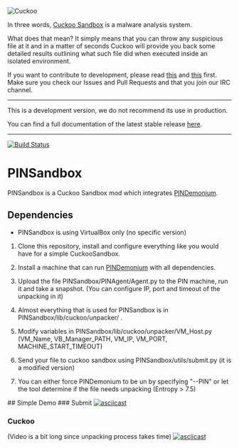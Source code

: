 ![Cuckoo](http://cuckoosandbox.org/graphic/cuckoo.png)

In three words, [Cuckoo Sandbox](http://www.cuckoosandbox.org) is a malware analysis system.

What does that mean? It simply means that you can throw any suspicious file at it and in a matter of seconds Cuckoo will provide you back some detailed results outlining what such file did when executed inside an isolated environment.

If you want to contribute to development, please read [this](http://www.cuckoosandbox.org/development.html) and [this](http://www.cuckoofoundation.org/contribute.html) first. Make sure you check our Issues and Pull Requests and that you join our IRC channel.

<hr />

This is a development version, we do not recommend its use in production.

You can find a full documentation of the latest stable release [here](http://docs.cuckoosandbox.org).

<hr />

[![Build Status](https://travis-ci.org/cuckoosandbox/cuckoo.png?branch=master)](https://travis-ci.org/cuckoosandbox/cuckoo)
# PINSandbox
PINSandbox is a Cuckoo Sandbox mod which integrates [PINDemonium](https://github.com/Seba0691/PINdemonium).

## Dependencies
 * PINSandbox is using VirtualBox only (no specific version)

1. Clone this repository, install and configure everything like you would have for a simple CuckooSandbox.

2. Install a machine that can run [PINDemonium](https://github.com/Seba0691/PINdemonium) with all dependencies.

3. Upload the file PINSandbox/PINAgent/Agent.py to the PIN machine, run it and take a snapshot. (You can configure IP, port and timeout of the unpacking in it)

4. Almost everything that is used for PINSandbox is in PINSandbox/lib/cuckoo/unpacker/ . 

5. Modify variables in PINSandbox/lib/cuckoo/unpacker/VM_Host.py (VM_Name, VB_Manager_PATH, VM_IP, VM_PORT, MACHINE_START_TIMEOUT)

6. Send your file to cuckoo sandbox using  PINSandbox/utils/submit.py (it is a modified version)

7. You can either force PINDemonium to be un by specifying "--PIN" or let the tool determine if the file needs unpacking (Entropy > 7.5)


## Simple Demo
### Submit
[![asciicast](https://asciinema.org/a/896b7k2fktbe9lylyvk3kvd6e.png)](https://asciinema.org/a/896b7k2fktbe9lylyvk3kvd6e)
### Cuckoo
(Video is a bit long since unpacking process takes time)
[![asciicast](https://asciinema.org/a/ddqf3sh88lc32ngm8sf8d0vj7.png)](https://asciinema.org/a/ddqf3sh88lc32ngm8sf8d0vj7)
